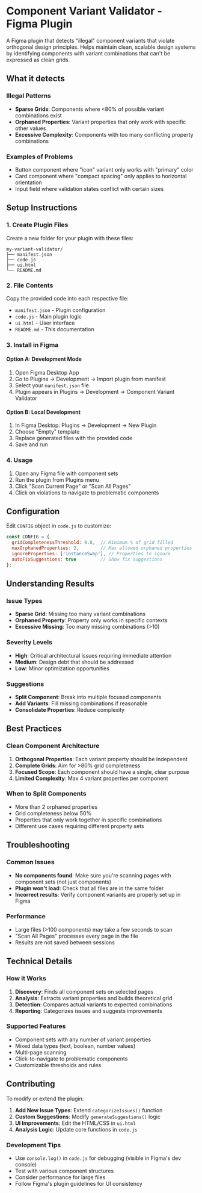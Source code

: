 # Component Variant Validator - Figma Plugin

A Figma plugin that detects "illegal" component variants that violate orthogonal design principles. Helps maintain clean, scalable design systems by identifying components with variant combinations that can't be expressed as clean grids.

## What it detects

### Illegal Patterns
- **Sparse Grids**: Components where <80% of possible variant combinations exist
- **Orphaned Properties**: Variant properties that only work with specific other values
- **Excessive Complexity**: Components with too many conflicting property combinations

### Examples of Problems
- Button component where "icon" variant only works with "primary" color
- Card component where "compact spacing" only applies to horizontal orientation
- Input field where validation states conflict with certain sizes

## Setup Instructions

### 1. Create Plugin Files
Create a new folder for your plugin with these files:

```
my-variant-validator/
├── manifest.json
├── code.js
├── ui.html
└── README.md
```

### 2. File Contents
Copy the provided code into each respective file:
- `manifest.json` - Plugin configuration
- `code.js` - Main plugin logic
- `ui.html` - User interface
- `README.md` - This documentation

### 3. Install in Figma

#### Option A: Development Mode
1. Open Figma Desktop App
2. Go to Plugins → Development → Import plugin from manifest
3. Select your `manifest.json` file
4. Plugin appears in Plugins → Development → Component Variant Validator

#### Option B: Local Development
1. In Figma Desktop: Plugins → Development → New Plugin
2. Choose "Empty" template
3. Replace generated files with the provided code
4. Save and run

### 4. Usage
1. Open any Figma file with component sets
2. Run the plugin from Plugins menu
3. Click "Scan Current Page" or "Scan All Pages"
4. Click on violations to navigate to problematic components

## Configuration

Edit `CONFIG` object in `code.js` to customize:

```javascript
const CONFIG = {
  gridCompletenessThreshold: 0.8,  // Minimum % of grid filled
  maxOrphanedProperties: 2,        // Max allowed orphaned properties
  ignoreProperties: ['instanceSwap'], // Properties to ignore
  autoFixSuggestions: true         // Show fix suggestions
};
```

## Understanding Results

### Issue Types
- **Sparse Grid**: Missing too many variant combinations
- **Orphaned Property**: Property only works in specific contexts
- **Excessive Missing**: Too many missing combinations (>10)

### Severity Levels
- **High**: Critical architectural issues requiring immediate attention
- **Medium**: Design debt that should be addressed
- **Low**: Minor optimization opportunities

### Suggestions
- **Split Component**: Break into multiple focused components
- **Add Variants**: Fill missing combinations if reasonable
- **Consolidate Properties**: Reduce complexity

## Best Practices

### Clean Component Architecture
1. **Orthogonal Properties**: Each variant property should be independent
2. **Complete Grids**: Aim for >80% grid completeness
3. **Focused Scope**: Each component should have a single, clear purpose
4. **Limited Complexity**: Max 4 variant properties per component

### When to Split Components
- More than 2 orphaned properties
- Grid completeness below 50%
- Properties that only work together in specific combinations
- Different use cases requiring different property sets

## Troubleshooting

### Common Issues
- **No components found**: Make sure you're scanning pages with component sets (not just components)
- **Plugin won't load**: Check that all files are in the same folder
- **Incorrect results**: Verify component variants are properly set up in Figma

### Performance
- Large files (>100 components) may take a few seconds to scan
- "Scan All Pages" processes every page in the file
- Results are not saved between sessions

## Technical Details

### How it Works
1. **Discovery**: Finds all component sets on selected pages
2. **Analysis**: Extracts variant properties and builds theoretical grid
3. **Detection**: Compares actual variants to expected combinations
4. **Reporting**: Categorizes issues and suggests improvements

### Supported Features
- Component sets with any number of variant properties
- Mixed data types (text, boolean, number values)
- Multi-page scanning
- Click-to-navigate to problematic components
- Customizable thresholds and rules

## Contributing

To modify or extend the plugin:

1. **Add New Issue Types**: Extend `categorizeIssues()` function
2. **Custom Suggestions**: Modify `generateSuggestions()` logic
3. **UI Improvements**: Edit the HTML/CSS in `ui.html`
4. **Analysis Logic**: Update core functions in `code.js`

### Development Tips
- Use `console.log()` in `code.js` for debugging (visible in Figma's dev console)
- Test with various component structures
- Consider performance for large files
- Follow Figma's plugin guidelines for UI consistency